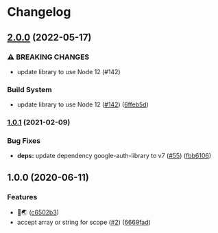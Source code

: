# Changelog

## [2.0.0](https://github.com/googleapis/nodejs-local-auth/compare/v1.0.1...v2.0.0) (2022-05-17)


### ⚠ BREAKING CHANGES

* update library to use Node 12 (#142)

### Build System

* update library to use Node 12 ([#142](https://github.com/googleapis/nodejs-local-auth/issues/142)) ([6ffeb5d](https://github.com/googleapis/nodejs-local-auth/commit/6ffeb5defec93024e52962df29f5d2a2fc155325))

### [1.0.1](https://www.github.com/googleapis/nodejs-local-auth/compare/v1.0.0...v1.0.1) (2021-02-09)


### Bug Fixes

* **deps:** update dependency google-auth-library to v7 ([#55](https://www.github.com/googleapis/nodejs-local-auth/issues/55)) ([fbb6106](https://www.github.com/googleapis/nodejs-local-auth/commit/fbb6106ef7b6b719dfbc236ff12152521a4c0011))

## 1.0.0 (2020-06-11)


### Features

* 👋🌏 ([c6502b3](https://www.github.com/googleapis/nodejs-local-auth/commit/c6502b394b1efb4c5854fc030cdcad3b45e9bc08))
* accept array or string for scope ([#2](https://www.github.com/googleapis/nodejs-local-auth/issues/2)) ([6669fad](https://www.github.com/googleapis/nodejs-local-auth/commit/6669fad9af854c6ddfb9b3eee7f92394ffa5d733))
